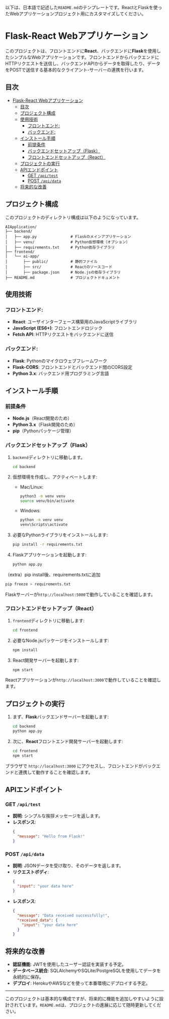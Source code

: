 以下は、日本語で記述した`README.md`のテンプレートです。ReactとFlaskを使ったWebアプリケーションプロジェクト用にカスタマイズしてください。

# Flask-React Webアプリケーション

このプロジェクトは、フロントエンドに**React**、バックエンドに**Flask**を使用したシンプルなWebアプリケーションです。フロントエンドからバックエンドにHTTPリクエストを送信し、バックエンドAPIからデータを取得したり、データをPOSTで送信する基本的なクライアント-サーバーの連携を行います。

## 目次
- [Flask-React Webアプリケーション](#flask-react-webアプリケーション)
  - [目次](#目次)
  - [プロジェクト構成](#プロジェクト構成)
  - [使用技術](#使用技術)
    - [フロントエンド:](#フロントエンド)
    - [バックエンド:](#バックエンド)
  - [インストール手順](#インストール手順)
    - [前提条件](#前提条件)
    - [バックエンドセットアップ（Flask）](#バックエンドセットアップflask)
    - [フロントエンドセットアップ（React）](#フロントエンドセットアップreact)
  - [プロジェクトの実行](#プロジェクトの実行)
  - [APIエンドポイント](#apiエンドポイント)
    - [GET `/api/test`](#get-apitest)
    - [POST `/api/data`](#post-apidata)
  - [将来的な改善](#将来的な改善)

## プロジェクト構成

このプロジェクトのディレクトリ構成は以下のようになっています。

```
AIApplication/
├── backend/
│   ├── app.py               # Flaskのメインアプリケーション
│   ├── venv/                # Python仮想環境（オプション）
│   ├── requirements.txt     # Python依存ライブラリ
├── frontend/
|   └── ai-app/
│       ├── public/          # 静的ファイル
│       ├── src/             # Reactのソースコード
│       ├── package.json     # Node.jsの依存ライブラリ
├── README.md                # プロジェクトドキュメント
```

## 使用技術

### フロントエンド:
- **React**: ユーザインターフェース構築用のJavaScriptライブラリ
- **JavaScript (ES6+)**: フロントエンドロジック
- **Fetch API**: HTTPリクエストをバックエンドに送信

### バックエンド:
- **Flask**: Pythonのマイクロウェブフレームワーク
- **Flask-CORS**: フロントエンドとバックエンド間のCORS設定
- **Python 3.x**: バックエンド用プログラミング言語

## インストール手順

### 前提条件
- **Node.js**（React開発のため）
- **Python 3.x**（Flask開発のため）
- **pip**（Pythonパッケージ管理）

### バックエンドセットアップ（Flask）

1. `backend`ディレクトリに移動します。
   ```bash
   cd backend
   ```

2. 仮想環境を作成し、アクティベートします:
   - Mac/Linux:
     ```bash
     python3 -m venv venv
     source venv/bin/activate
     ```
   - Windows:
     ```bash
     python -m venv venv
     venv\Scripts\activate
     ```

3. 必要なPythonライブラリをインストールします:
   ```bash
   pip install -r requirements.txt
   ```

4. Flaskアプリケーションを起動します:
   ```bash
   python app.py
   ```

（extra）pip install後、requirements.txtに追加
```bash
pip freeze > requirements.txt
```

Flaskサーバーが`http://localhost:5000`で動作していることを確認します。

### フロントエンドセットアップ（React）

1. `frontend`ディレクトリに移動します:
   ```bash
   cd frontend
   ```

2. 必要なNode.jsパッケージをインストールします:
   ```bash
   npm install
   ```

3. React開発サーバーを起動します:
   ```bash
   npm start
   ```

Reactアプリケーションが`http://localhost:3000`で動作していることを確認します。

## プロジェクトの実行

1. まず、**Flask**バックエンドサーバーを起動します:
   ```bash
   cd backend
   python app.py
   ```

2. 次に、**React**フロントエンド開発サーバーを起動します:
   ```bash
   cd frontend
   npm start
   ```

ブラウザで `http://localhost:3000` にアクセスし、フロントエンドがバックエンドと連携して動作することを確認します。

## APIエンドポイント

### GET `/api/test`
- **説明**: シンプルな挨拶メッセージを返します。
- **レスポンス**:
  ```json
  {
    "message": "Hello from Flask!"
  }
  ```

### POST `/api/data`
- **説明**: JSONデータを受け取り、そのデータを返します。
- **リクエストボディ**:
  ```json
  {
    "input": "your data here"
  }
  ```
- **レスポンス**:
  ```json
  {
    "message": "Data received successfully!",
    "received_data": {
      "input": "your data here"
    }
  }
  ```

## 将来的な改善

- **認証機能**: JWTを使用したユーザー認証を実装する予定。
- **データベース統合**: SQLAlchemyやSQLite/PostgreSQLを使用してデータを永続的に保存。
- **デプロイ**: HerokuやAWSなどを使って本番環境にデプロイする予定。

---

このプロジェクトは基本的な構成ですが、将来的に機能を追加しやすいように設計されています。`README.md`は、プロジェクトの進展に応じて随時更新してください。
